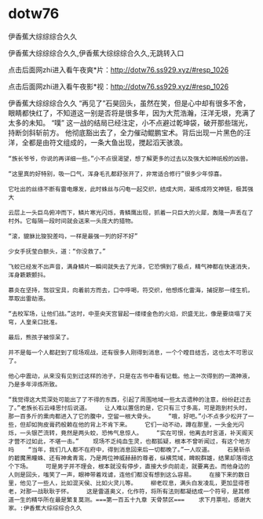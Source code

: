 # dotw76
伊香蕉大综综综合久久

伊香蕉大综综综合久久,伊香蕉大综综综合久久,无跳转入口

点击后面网zhi进入看午夜爽*片：http://dotw76.ss929.xyz/#resp_1026

点击后面网zhi进入看午夜影*视：http://dotw76.ss929.xyz/#resp_1026

伊香蕉大综综综合久久    “再见了”石昊回头，虽然在笑，但是心中却有很多不舍，眼睛都快红了，不知道这一别是否将是很多年，因为大荒浩瀚，汪洋无垠，充满了太多的未知。    “噗”    这一战的结局已经注定，小不点避过乾坤袋，破开那些瑞光，持断剑斜斩前方。    他彻底豁出去了，全力催动鲲鹏宝术。背后出现一片黑色的汪洋，全都是由符文组成的，一条大鱼出现，搅起滔天骇浪。

    “族长爷爷，你说的再详细一些。”小不点很渴望，想了解更多的过去以及强大如神祇般的凶兽。

    “这里真的好特别，吸一口气，浑身毛孔都舒张开了，非常适合修行”很多少年惊喜。

    它吐出的丝绦不断有雷电爆发，此时蛛丝与闪电一起交织，结成大网，凝练成符文神链，极其强大

    云层上一头巨鸟俯冲而下，鳞片寒光闪烁，青鳞鹰出现，抓着一只巨大的火犀，轰隆一声丢在了村外。它每隔一段时间就会送来一头庞大的猎物。

    “滚，貔貅比狻猊差吗，一样是最强一列的好不好”

    少女手抚莹白额头，道：“你没救了。”

    飞蛟已经发不出声音，满身鳞片一瞬间就失去了光泽，它恐惧到了极点，精气神都在快速消失，浑身簌簌颤抖。

    慕炎在坚持，驾驭宝具，向着前方而去，口中呼喝，符交织，他想炼化雷海，捕捉那一缕生机，萃取出雷劫液。

    “去校军场，让他们战。”这时，中垩央天宫冒起一缕缕金色的火焰，炽盛无比，像是要烧塌了天穹，人皇亲口批准。

    最后，熊孩子被惊呆了。

    并不是每一个人都赶到了现场观战，还有很多人刚得到消息，一个个瞠目结舌，这也太不可思议了。

    他心中震动，从来没有见到过这样的池子，只是在古书中看有记载。他上一次得到的一滴神液，乃是多年淬炼所致。

    “我觉得这大荒深处可能出了了不得的东西，引起了周围地域一些太古遗种的注意，纷纷赶过去了。”老族长石云峰思忖后说道。    让人难以置信的是，它只有三寸多高，可是跑到村头时，那一百多斤的熏肉都进入了它的腹中，空留一根大骨头。    “哦，好吧。”小不点多少松开了一些，但却如狗皮膏药般赖在他的背上不肯下来。    它们一动不动，蹲在那里，一头金光闪烁，一头银芒流转，竟然是两头蛟，恐怖气息惊人。    “实在可恨，他离去时言道，补天阁天才营不过如此，不堪一击。”    现场不乏纯血生灵，也都狐疑，根本不曾听闻过，有这个地方吗    “当年，我们几人都不在府中，得到消息回来后一切都晚了。”一人叹道。    石昊斩杀的碧魔黑瞳蛛、还有神禽青鸾，乃是两位神威赫赫的尊者，纵横荒域，睥睨群雄，结果却落得这个下场。    可是男子并不理会，根本就没有停步，直接大步向前走，就要离去。而他身边的人则是回头，嗤笑了一声，眼神带着戏谑，连他们都没有想到这么容易。    在接下来的数日里，他见了一些人，比如混天侯、比如火灵儿等。    柳老叹息，满头白发凌乱，更加显得苍老，对那一战耿耿于怀。    这是雷道奥义，化作符，将所有法则都凝结成一个符号，是其修道一生的精华所在最是繁复莫测。===第一百五十九章 天骨禁区===    求下月票啦，感谢大家。:伊香蕉大综综综合久久
